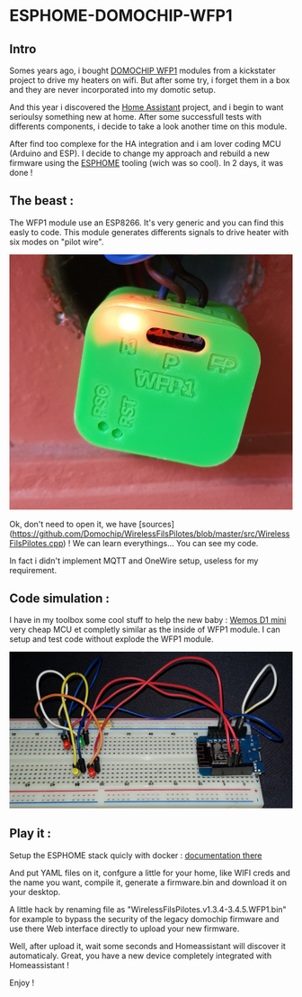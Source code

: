 # ESPHOME-DOMOCHIP-WFP1

## Intro

Somes years ago, i bought [DOMOCHIP WFP1](https://github.com/Domochip/WirelessFilsPilotes) modules from a kickstater project to drive my heaters on wifi. But after some try, i forget them in a box and they are never incorporated into my domotic setup. 

And this year i discovered the [Home Assistant](https://www.home-assistant.io) project, and i begin to want serioulsy something new at home. After some successfull tests with differents components, i decide to take a look another time on this module.

After find too complexe for the HA integration and  i am lover coding MCU  (Arduino and ESP). I decide to change my approach and rebuild a new firmware using the [ESPHOME](https://esphome.io/index.html) tooling (wich was so cool). In 2 days, it was done !


## The beast :

The WFP1 module use an ESP8266. It's very generic and you can find this easly to code. This module generates differents signals to drive heater with six modes on "pilot wire".

![The WFP1 module](https://github.com/cbijon/ESPHOME-DOMOCHIP-WFP1/blob/master/images/module.jpg)

Ok, don't need to open it, we have [sources] (https://github.com/Domochip/WirelessFilsPilotes/blob/master/src/WirelessFilsPilotes.cpp) ! We can learn everythings... You can see my code.

In fact i didn't implement MQTT and OneWire setup, useless for my requirement.

## Code simulation :

I have in my toolbox some cool stuff to help the new baby : [Wemos D1 mini](https://s.click.aliexpress.com/e/_d8l72oB) very cheap MCU et completly similar as the inside of WFP1 module. I can setup and test code without explode the WFP1 module.


![The WFP1 module](https://github.com/cbijon/ESPHOME-DOMOCHIP-WFP1/blob/master/images/simulation.jpg)


## Play it :

Setup the ESPHOME stack quicly with docker : [documentation there](https://esphome.io/guides/getting_started_command_line.html)

And put YAML files on it, confgure a little for your home, like WIFI creds and the name you want, compile it, generate a firmware.bin and download it on your desktop.

A little hack by renaming file as "WirelessFilsPilotes.v1.3.4-3.4.5.WFP1.bin" for example to bypass the security of the legacy domochip firmware and use there Web interface directly to upload your new firmware.

Well, after upload it, wait some seconds and Homeassistant will discover it automaticaly. Great, you have a new device completely integrated with Homeassistant !

Enjoy !


